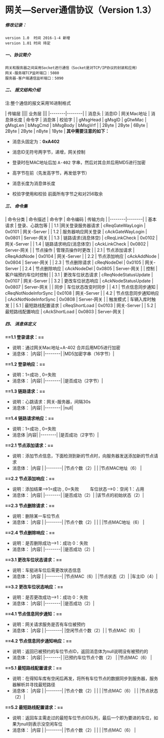 网关—Server通信协议（Version 1.3）
================
##### 修改记录：
	version 1.0  时间 2016-1-4 新增
    version 1.01 时间 待定

##### 一、协议简介
	网关和服务器之间采用Socket进行通信（Socket是对TCP/IP协议的封装和应用）
	网关-服务端TCP监听端口：5080
	服务器-客户端通信监听端口：5090

##### 二、	报文结构介绍
注:整个通信的报文采用16进制格式

| 传输层 |||| 业务层 |||
|--------|--------|
| 消息头 | 消息ID | 网关Mac地址 | 消息体长度 | 命令字 | 消息体 | 校验字 |
| gMsgHead | gMsgID | gGtwMac | gMsgLen | bMsgCmd | bMsgBody | bMsgVrf |
| 2Byte | 2Byte | 6Byte | 2Byte | 2Byte | nByte | 1Byte |
**其中需要注意的如下：**

* 消息头固定为：**0xA402**

* 消息ID无符号两字节，递增，网关控制

* 登录时在MAC地址后加 <kbd>A-402</kbd> 字串，然后对其合并后用MD5进行加密

* 高字节在前（先发高字节，再发低字节）

* 消息长度为消息体长度
* 校验字使用和校验 前面所有字节之和对256取余

##### 三、 命令集

| 命令分类 | 命令描述 | 命令字 | 命令编码 | 传输方向 |
|--------|--------|
| 基本请求 | 登录、心跳包等 |
|    1.1    |网关登录服务器请求      | cReqGateWayLogin | 0x0101 | 网关-Server |
|    1.2    | 服务器响应网关登录     | cAckGateWayLogin | 0x0801 | Server-网关 |
|    1.3    | 链路请求(消息体空)     | cReqLinkCheck | 0x0102 | 网关-Server |
|    1.4    | 链路请求响应(消息体空) | cAckLinkCheck | 0x0802 | Server-网关 |
| 节点操作 | 管理员操作时更改 |
|    2.1    | 节点添加请求 | cReqAddNode | 0x0104 | 网关-Server |
|    2.2    | 节点添加响应 | cAckAddNode | 0x0804 | Server-网关 |
|    2.3    | 节点删除请求 | cReqNodeDel | 0x0105 | 网关-Server |
|    2.4    | 节点删除响应 | cAckNodeDel | 0x0805 | Server-网关 |
| 控制 | 客户端预约车位时控制 |
|    3.1    | 更改车位状态请求 | cReqNodeStatusUpdate | 0x0107 | 网关-Server |
|    3.2    | 更改车位状态响应 | cAckNodeStatusUpdate | 0x0807 | Server-网关 |
| 同步 | 车位状态改变时同步 |
|    4.1    | 节点信息同步通知 | cReqNotNodeInforSync | 0x0108 | 网关-Server |
|    4.2    | 节点信息同步通知响应 | cAckNotNodeInforSync | 0x0808 | Server-网关 |
| 触发模式 | 车辆入库时触发 |
|    5.1    | 最短路线配置请求 | cReqShortLoad | 0x0103 | 网关-Server |
|    5.2    | 最短路线配置响应 | cAckShortLoad | 0x0803 | Server-网关 |

##### 四、 消息体定义

**==1.1 登录请求：==**
 - 说明：通过网关Mac地址+A-402 合并后用MD5进行加密
 - 消息体：
   |内容|
   |--------|
   |MD5加密字串（16字节）|

**==1.2 登录响应：==**
 - 说明：1=成功 , 0=失败
 - 消息体：
   |内容|
   |--------|
   |是否成功（2字节）|

**==1.3 链路请求：==**
 - 说明：心跳请求：网关-服务器，间隔30s
 - 消息体：
   |内容|
   |--------|
   |null|

**==1.4 链路请求响应：==**
 - 说明：1=成功 , 0=失败
 - 消息体
   |内容|
   |--------|
   |是否成功（2字节）|

**==2.1 节点添加请求：==**
 - 说明：添加节点信息，下面检测到新的节点时，向服务器发送添加新的节点请求
 - 消息体：
   |内容	  |
   |--------|
   |节点个数（2）|
   |           |节点MAC地址（6） |

**==2.2 节点添加响应：==**
 - 说明：添加结果-->1=成功 , 0=失败 &nbsp;&nbsp;&nbsp;&nbsp;&nbsp;&nbsp;&nbsp; 车位状态-->0：空闲  1：占用
 - 消息体：
   |内容|
   |--------|
   |是否成功（2）|
   |该节点的初始状态（2）|

**==2.3 节点删除请求：==**
 - 说明：删除某一车位节点
 - 消息体：
   |内容	  |
   |--------|
   |节点个数（2）|           |
   |           |节点MAC地址（6） |


**==2.4 节点删除响应：==**
 - 说明：是否删除成功-->1：成功 0：失败
 - 消息体：
   |内容|
   |--------|
   |是否成功（2）|



**==3.1 更改车位状态请求：==**
 - 说明：车挺进车位后需更改状态信息
 - 消息体：
   |内容	  |
   |--------|
   |节点MAC（6）|
   |节点状态（2）|
   |车主ID（4）|


**==3.2 更改车位状态响应：==**
 - 说明：是否更改成功-->1：成功 0：失败
 - 消息体：
   |内容|
   |--------|
   |是否成功（2）|

**==4.1 节点信息同步通知：==**
 - 说明：网关请求服务是否有车位被预约
 - 消息体：
   |内容	  |
   |--------|
   |空闲节点个数（2）|
   |  节点MAC（6）  |

**==4.2 节点信息同步通知响应：==**
 - 说明：返回已被预约的车位节点ID，返回消息体为null说明没有被预约的
 - 消息体：
   |内容|
   |--------|
   |已预约车位节点个数（2） |
   |节点MAC（6） |

**==5.1 最短路线配置请求：==**
 - 说明：在得知车库有空闲后再发，将所有车位节点的数据同步到服务器，服务器解析并寻找最短路径
 - 消息体：
   |内容	  |
   |--------|
   |节点个数（2）|           |
   |           |节点MAC（6） |
   |           |节点状态（2）|


**==5.2 最短路线配置请求：==**
 - 说明：返回车主需走过的最短车位节点ID队列，最后一个即为要进的车位，如果为null则表示没空闲车位
 - 消息体：
   |内容	  |
   |--------|
   |节点个数（2）|           |
   |           |节点MAC（6） |


